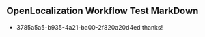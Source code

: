 ## OpenLocalization Workflow Test MarkDown
* 3785a5a5-b935-4a21-ba00-2f820a20d4ed 
thanks!<!--HONumber=Mar16_HO4-->

